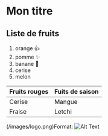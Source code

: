 # Mon titre 
## **Liste de fruits**

1.   orange :+1:
2.   pomme :sparkles:
3.   banane :metal:
4.   cerise
5.   melon



 | Fruits rouges | Fuits de saison |
 | --------------| ----------------|
 | Cerise        | Mangue          |
 | Fraise        | Letchi          |
 
 (/images/logo.png)Format: ![Alt Text](https://www.unlockfood.ca/EatRightOntario/media/Website-images-resized/How-to-store-fruit-to-keep-it-fresh-resized.jpg)

